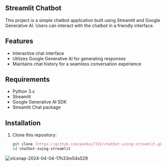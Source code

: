 ## Streamlit Chatbot

This project is a simple chatbot application built using Streamlit and Google Generative AI. Users can interact with the chatbot in a friendly interface.

## Features

- Interactive chat interface
- Utilizes Google Generative AI for generating responses
- Maintains chat history for a seamless conversation experience

## Requirements

- Python 3.x
- Streamlit
- Google Generative AI SDK
- Streamlit Chat package

## Installation

1. Clone this repository:
   ```bash
   git clone [https://github.com/pankaj7322/chatbot-using-streamlit.git](https://github.com/pankaj7322/chatbot-using-streamlit.git)
   cd chatbot-suing-streamlit

![vlcsnap-2024-04-04-17h33m54s529](https://github.com/pankaj7322/chatbot-using-streamlit/assets/154519368/0fda6091-0d76-4d2c-9d77-de56b67ab371)

